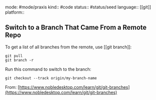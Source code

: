 mode: #mode/praxis 
kind:: #code
status:: #status/seed
language:: [[git]]
platform:: 

## Switch to a Branch That Came From a Remote Repo

To get a list of all branches from the remote, use [[git branch]]:

	git pull
	git branch -r

Run this command to switch to the branch:

	git checkout --track origin/my-branch-name

From: [https://www.nobledesktop.com/learn/git/git-branches](https://www.nobledesktop.com/learn/git/git-branches)

